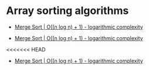 # Array sorting algorithms

* [Merge Sort | O((n log n) + 1) - logarithmic complexity](quick-sort/README.md)

* [Merge Sort | O((n log n) + 1) - logarithmic complexity](bubble-sort/README.md)

<<<<<<< HEAD
* [Merge Sort | O((n log n) + 1) - logarithmic complexity](merge-sort/README.md)

